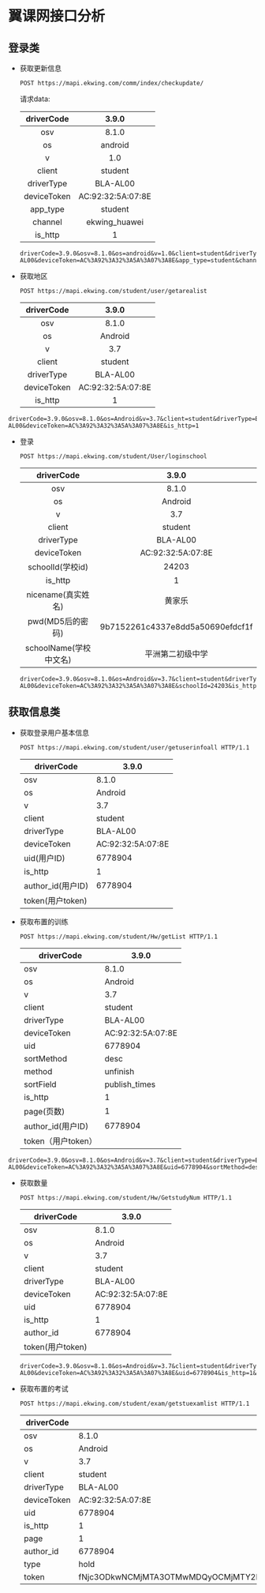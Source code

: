 # 翼课网接口分析

## 登录类

- 获取更新信息

  ```
  POST https://mapi.ekwing.com/comm/index/checkupdate/
  ```

  请求data:

  | driverCode  |       3.9.0       |
  | :---------: | :---------------: |
  |     osv     |       8.1.0       |
  |     os      |      android      |
  |      v      |        1.0        |
  |   client    |      student      |
  | driverType  |     BLA-AL00      |
  | deviceToken | AC:92:32:5A:07:8E |
  |  app_type   |      student      |
  |   channel   |   ekwing_huawei   |
  |   is_http   |         1         |

  ```
  driverCode=3.9.0&osv=8.1.0&os=android&v=1.0&client=student&driverType=BLA-AL00&deviceToken=AC%3A92%3A32%3A5A%3A07%3A8E&app_type=student&channel=ekwing_huawei&is_http=1
  ```

- 获取地区

  ```
  POST https://mapi.ekwing.com/student/user/getarealist
  ```

  | driverCode  |       3.9.0       |
  | :---------: | :---------------: |
  |     osv     |       8.1.0       |
  |     os      |      Android      |
  |      v      |        3.7        |
  |   client    |      student      |
  | driverType  |     BLA-AL00      |
  | deviceToken | AC:92:32:5A:07:8E |
  |   is_http   |         1         |

```
driverCode=3.9.0&osv=8.1.0&os=Android&v=3.7&client=student&driverType=BLA-AL00&deviceToken=AC%3A92%3A32%3A5A%3A07%3A8E&is_http=1
```

- 登录

  ```
  POST https://mapi.ekwing.com/student/User/loginschool
  ```

  |       driverCode       |              3.9.0               |
  | :--------------------: | :------------------------------: |
  |          osv           |              8.1.0               |
  |           os           |             Android              |
  |           v            |               3.7                |
  |         client         |             student              |
  |       driverType       |             BLA-AL00             |
  |      deviceToken       |        AC:92:32:5A:07:8E         |
  |    schoolId(学校id)    |              24203               |
  |        is_http         |                1                 |
  |   nicename(真实姓名)   |              黄家乐              |
  |    pwd(MD5后的密码)    | 9b7152261c4337e8dd5a50690efdcf1f |
  | schoolName(学校中文名) |         平洲第二初级中学         |

  ```
  driverCode=3.9.0&osv=8.1.0&os=Android&v=3.7&client=student&driverType=BLA-AL00&deviceToken=AC%3A92%3A32%3A5A%3A07%3A8E&schoolId=24203&is_http=1&nicename=%E9%BB%84%E5%AE%B6%E4%B9%90&pwd=9b7152261c4337e8dd5a50690efdcf1f&schoolName=%E5%B9%B3%E6%B4%B2%E7%AC%AC%E4%BA%8C%E5%88%9D%E7%BA%A7%E4%B8%AD%E5%AD%A6
  ```

## 获取信息类

- 获取登录用户基本信息

  ```
  POST https://mapi.ekwing.com/student/user/getuserinfoall HTTP/1.1
  ```

  | driverCode        | 3.9.0             |
  | ----------------- | ----------------- |
  | osv               | 8.1.0             |
  | os                | Android           |
  | v                 | 3.7               |
  | client            | student           |
  | driverType        | BLA-AL00          |
  | deviceToken       | AC:92:32:5A:07:8E |
  | uid(用户ID)       | 6778904           |
  | is_http           | 1                 |
  | author_id(用户ID) | 6778904           |
  | token(用户token)  |                   |

- 获取布置的训练

  ```
  POST https://mapi.ekwing.com/student/Hw/getList HTTP/1.1
  ```

  | driverCode         | 3.9.0             |
  | ------------------ | ----------------- |
  | osv                | 8.1.0             |
  | os                 | Android           |
  | v                  | 3.7               |
  | client             | student           |
  | driverType         | BLA-AL00          |
  | deviceToken        | AC:92:32:5A:07:8E |
  | uid                | 6778904           |
  | sortMethod         | desc              |
  | method             | unfinish          |
  | sortField          | publish_times     |
  | is_http            | 1                 |
  | page(页数)         | 1                 |
  | author_id(用户ID)  | 6778904           |
  | token（用户token） |                   |

```
driverCode=3.9.0&osv=8.1.0&os=Android&v=3.7&client=student&driverType=BLA-AL00&deviceToken=AC%3A92%3A32%3A5A%3A07%3A8E&uid=6778904&sortMethod=desc&method=unfinish&sortField=publish_times&is_http=1&page=1&author_id=6778904&token=
```

- 获取数量

  ```
  POST https://mapi.ekwing.com/student/Hw/GetstudyNum HTTP/1.1
  ```

  | driverCode       | 3.9.0             |
  | ---------------- | ----------------- |
  | osv              | 8.1.0             |
  | os               | Android           |
  | v                | 3.7               |
  | client           | student           |
  | driverType       | BLA-AL00          |
  | deviceToken      | AC:92:32:5A:07:8E |
  | uid              | 6778904           |
  | is_http          | 1                 |
  | author_id        | 6778904           |
  | token(用户token) |                   |

  ```
  driverCode=3.9.0&osv=8.1.0&os=Android&v=3.7&client=student&driverType=BLA-AL00&deviceToken=AC%3A92%3A32%3A5A%3A07%3A8E&uid=6778904&is_http=1&author_id=6778904&token=
  ```

- 获取布置的考试

  ```
  POST https://mapi.ekwing.com/student/exam/getstuexamlist HTTP/1.1
  ```

  | driverCode  | 3.9.0                                                        |
  | ----------- | ------------------------------------------------------------ |
  | osv         | 8.1.0                                                        |
  | os          | Android                                                      |
  | v           | 3.7                                                          |
  | client      | student                                                      |
  | driverType  | BLA-AL00                                                     |
  | deviceToken | AC:92:32:5A:07:8E                                            |
  | uid         | 6778904                                                      |
  | is_http     | 1                                                            |
  | page        | 1                                                            |
  | author_id   | 6778904                                                      |
  | type        | hold                                                         |
  | token       | fNjc3ODkwNCMjMTA3OTMwMDQyOCMjMTY2MDJhYzNjM2NlYTIxY2UxMTUyY2MxMzkzMWZlOTYjIzJiNjU0MDUzMmFjNzM0MGFkNjMzM2E2MzkzOWJhOWY3IyMxNjA5MTQzMzI2IyMyIyMyIyNla3dfc3R1ZGVudA==P |


